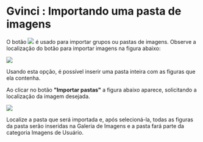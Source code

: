 # Gvinci : Importando uma pasta de imagens

O botão ![](http://www.gvinci.com.br/manual/importpastbtgv5.png) é usado para importar grupos ou pastas de imagens. Observe a localização do botão para importar imagens na figura abaixo:

![](http://www.gvinci.com.br/manual/importpastgv5.zoom100.png)

Usando esta opção, é possível inserir uma pasta inteira com as figuras que ela contenha.

Ao clicar no botão **"Importar pastas"** a figura abaixo aparece, solicitando a localização da imagem desejada.

![](http://www.gvinci.com.br/manual/procurapastagv.zoom80.png)

Localize a pasta que será importada e, após selecioná-la, todas as figuras da pasta serão inseridas na  Galeria de Imagens e a pasta fará parte da categoria Imagens de Usuário.

